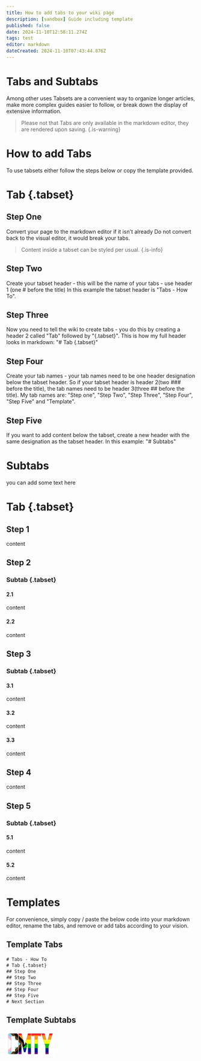 ```yaml
---
title: How to add tabs to your wiki page
description: [sandbox] Guide including template
published: false
date: 2024-11-10T12:58:11.274Z
tags: test
editor: markdown
dateCreated: 2024-11-10T07:43:44.876Z
---
```


# Tabs and Subtabs

Among other uses Tabsets are a convenient way to organize longer articles, make more complex guides easier to follow, or break down the display of extensive information.

> Please not that Tabs are only available in the markdown editor, they are rendered upon saving.
{.is-warning}


# How to add Tabs

To use tabsets either follow the steps below or copy the template provided.

# Tab {.tabset}
## Step One
Convert your page to the markdown editor if it isn't already
Do not convert back to the visual editor, it would break your tabs.
> Content inside a tabset can be styled per usual.
{.is-info}
## Step Two
Create your tabset header - this will be the name of your tabs - use header 1 (one # before the title)
In this example the tabset header is "Tabs - How To".
## Step Three
Now you need to tell the wiki to create tabs - you do this by creating a header 2 called "Tab" followed by "{.tabset}".
This is how my full header looks in markdown:
"# Tab {.tabset}"
## Step Four
Create your tab names - your tab names need to be one header designation below the tabset header. So if your tabset header is header 2(two ### before the title), the tab names need to be header 3(three ## before the title).
My tab names are: "Step one", "Step Two", "Step Three", "Step Four", "Step Five" and "Template".
## Step Five
If you want to add content below the tabset, create a new header with the same designation as the tabset header.
In this example: "# Subtabs"

# Subtabs

you can add some text here

# Tab {.tabset}
## Step 1
content
## Step 2
### Subtab {.tabset}
#### 2.1
content
#### 2.2
content
## Step 3
### Subtab {.tabset}
#### 3.1
content
#### 3.2
content
#### 3.3
content
## Step 4
content
## Step 5
### Subtab {.tabset}
#### 5.1
content
#### 5.2
content
# Templates
For convenience, simply copy / paste the below code into your markdown editor, rename the tabs, and remove or add tabs according to your vision.

## Template Tabs

```
# Tabs - How To
# Tab {.tabset}
## Step One
## Step Two
## Step Three
## Step Four
## Step Five
# Next Section
```

## Template Subtabs




![cmty_pride_logo.webp](/test/alithea/cmty_pride_logo.webp)


















